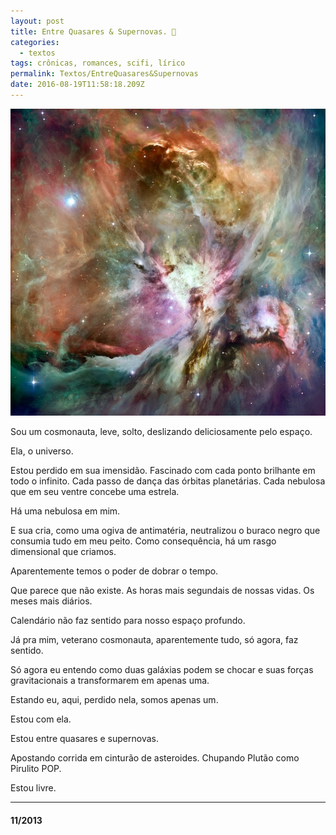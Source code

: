 ```yaml
---
layout: post
title: Entre Quasares & Supernovas. 🌌
categories:
  - textos
tags: crônicas, romances, scifi, lírico
permalink: Textos/EntreQuasares&Supernovas
date: 2016-08-19T11:58:18.209Z
---
```

![](/images/uploads/0_v3ilytenwseeu3kp.jpg)

Sou um cosmonauta, leve, solto, deslizando deliciosamente pelo espaço.

Ela, o universo.

Estou perdido em sua imensidão. Fascinado com cada ponto brilhante em todo o infinito. Cada passo de dança das órbitas planetárias. Cada nebulosa que em seu ventre concebe uma estrela.

Há uma nebulosa em mim.

E sua cria, como uma ogiva de antimatéria, neutralizou o buraco negro que consumia tudo em meu peito. Como consequência, há um rasgo dimensional que criamos.

Aparentemente temos o poder de dobrar o tempo.

Que parece que não existe. As horas mais segundais de nossas vidas. Os meses mais diários.

Calendário não faz sentido para nosso espaço profundo.

Já pra mim, veterano cosmonauta, aparentemente tudo, só agora, faz sentido.

Só agora eu entendo como duas galáxias podem se chocar e suas forças gravitacionais a transformarem em apenas uma.

Estando eu, aqui, perdido nela, somos apenas um.

Estou com ela.

Estou entre quasares e supernovas.

Apostando corrida em cinturão de asteroides. Chupando Plutão como Pirulito POP.

Estou livre.

- - -

#### 11/2013